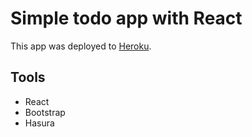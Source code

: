 # Simple todo app with React 

This app was deployed to [Heroku](https://thawing-refuge-17332.herokuapp.com).

## Tools

* React
* Bootstrap
* Hasura
